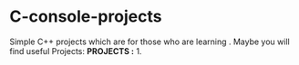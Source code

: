 # C-console-projects
Simple C++ projects which are for those who are learning . Maybe you will find useful Projects:
**PROJECTS :**
1.
